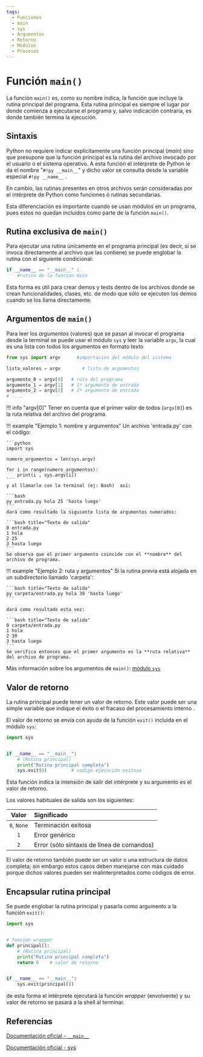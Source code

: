 ```yaml
---
tags:
  - Funciones
  - main
  - sys
  - Argumentos
  - Retorno
  - Modulos
  - Procesos
---
```


# Función `main()`

La función `main()` es, 
como su nombre indica,
la función que incluye la rutina principal del programa.
Esta rutina principal es siempre el lugar por donde comienza a ejecutarse el programa 
y, salvo indicación contraria, 
es donde también termina la ejecución. 


## Sintaxis 

Python no requiere indicar explicitamente una función principal (*main*) sino que presupone que la función principal es la rutina del archivo invocado por el usuario o el sistema operativo. 
A esta función el intérprete de Python le da el nombre "`#!py __main__`"
y dicho valor se consulta desde la variable especial `#!py __name__`
. 

En cambio, las rutinas presentes en otros archivos serán consideradas por el intérprete de Python como funciones ó rutinas secundarias.

Esta diferenciación es importante cuando se usan módulos en un programa, pues estos no quedan incluidos 
como parte de la función `main()`.

## Rutina exclusiva de `main()`

Para ejecutar una rutina únicamente en el programa principal
(es decir, si se invoca directamente al archivo que las contiene) se puede englobar la rutina con el siguiente condicional:

```python title="Rutina exclusiva de main()"
if __name__ == "__main__" :
    #rutina de la funcion main
```
Esta forma es útil para crear demos y tests dentro de los archivos donde se crean funcionalidades, clases, etc. de modo que sólo se ejecuten los demos cuando se los llama directamente.

## Argumentos de `main()`

Para leer los *argumentos* (valores) que se pasan al invocar el programa desde la terminal se puede usar el módulo `sys` y leer la variable `argv`, la cual es una lista con todos los argumentos en formato texto

```python title="argument values (argv)"
from sys import argv      #importacion del módulo del sistema

lista_valores = argv        # lista de argumentos

argumento_0 = argv[0]   # ruta del programa
argumento_1 = argv[1]   # 1º argumento de entrada
argumento_2 = argv[2]   # 2º argumento de entrada
# ....
```

!!! info "argv[0]"
    Tener en cuenta que el primer valor de todos (`argv[0]`) es la ruta relativa del archivo del programa.

!!! example "Ejemplo 1: nombre y argumentos"
    Un archivo 'entrada.py' con el código:

    ```python
    import sys

    numero_argumentos = len(sys.argv)

    for i in range(numero_argumentos):
        print(i , sys.argv[i])
    ```
    y al llamarlo con la terminal (ej: Bash)  así:

    ```bash
    py entrada.py hola 25 'hasta luego'
    ```
    dará como resultado la siguiente lista de argumentos numerados:

    ```bash title="Texto de salida"
    0 entrada.py
    1 hola
    2 25
    3 hasta luego
    ```
    Se observa que el primer argumento coincide con el **nombre** del archivo de programa.

!!! example "Ejemplo 2: ruta y argumentos"
    Si la rutina previa está alojada en un subdirectorio llamado 'carpeta':

    ```bash title="Texto de salida"
    py carpeta/entrada.py hola 30 'hasta luego'
    ```

    dará como resultado esta vez:

    ```bash title="Texto de salida"
    0 carpeta/entrada.py
    1 hola
    2 30
    3 hasta luego
    ```
    Se verifica entonces que el primer argumento es la **ruta relativa** del archivo de programa.


Más información sobre los argumentos de `main()`: [módulo `sys`](../modulos/sys.md#argumentos-de-entrada)


## Valor de retorno

La rutina principal puede tener un valor de retorno.
Este valor puede ser una simple variable 
que indique el éxito o el fracaso del procesamiento interno
.

El valor de retorno se envía con ayuda de la función `exit()` incluida en el módulo `sys`:

```py   title="Valor de retorno"
import sys


if __name__ == "__main__":
    # (Rutina principal)
    print("Rutina principal completa")
    sys.exit(0)         # codigo ejecución exitosa      
```

Esta función indica la intensión de salir del intérprete 
y su argumento es el valor de retorno.



Los valores habituales de salida son los siguientes:

|Valor| Significado|
|:---:|:---|
|`0`, `None`| Terminación exitosa|
|`1`| Error genérico|
|`2`| Error (sólo sintaxis de línea de comandos) |


El valor de retorno también puede ser un valor o una estructura de datos completa;
sin embargo 
estos casos deben manejarse con más cuidado 
porque dichos valores pueden ser malinterpretados como códigos de error.


## Encapsular rutina principal

Se puede englobar la rutina principal 
y pasarla como argumento a la función `exit()`: 

```py   title="Rutina principal encapsulada"
import sys


# funcion wrapper
def principal():
    # (Rutina principal)
    print("Rutina principal completa")
    return 0    # valor de retorno


if __name__ == "__main__": 
    sys.exit(principal())    
```

de esta forma 
el intérprete ejecutará
la función *wrapper* (envolvente)
y su valor de retorno 
se pasará a la shell al terminar.



<!-- 
Estos valores pueden ser mostrados en consola (Bash, Powershell, etc)
en caso que la rutina sea llamada desde una *shell*.

En caso que el programa Python sea llamado por un proceso (un "programa") del sistema operativo
o por otras aplicaciones,
el valor de retorno será recibido como un argumento


sino que puede ser concatenada con otras rutinas de más jerarquía:
otras aplicaciones, 
procesos del sistema operativo, 
etc.
 -->




## Referencias

[Documentación oficial - `__main__`](https://docs.python.org/es/3/library/__main__.html)

[Documentación oficial - sys](https://docs.python.org/es/3/library/sys.html)